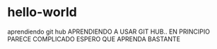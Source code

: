 # hello-world
aprendiendo git hub
APRENDIENDO A USAR GIT HUB.. EN PRINCIPIO PARECE COMPLICADO ESPERO QUE APRENDA BASTANTE
